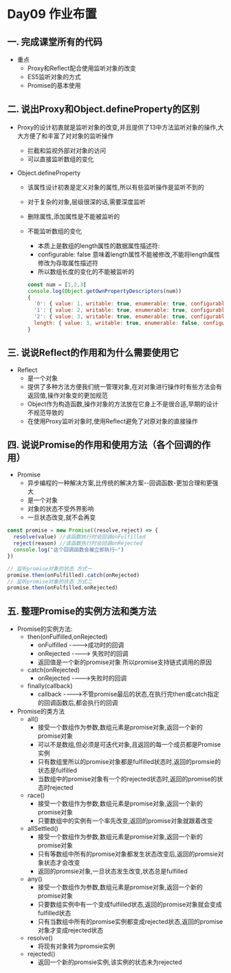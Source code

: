 # Day09 作业布置

## 一. 完成课堂所有的代码

- 重点
  - Proxy和Reflect配合使用监听对象的改变
  - ES5监听对象的方式
  - Promise的基本使用



## 二. 说出Proxy和Object.defineProperty的区别

- Proxy的设计初衷就是监听对象的改变,并且提供了13中方法监听对象的操作,大大方便了和丰富了对对象的监听操作

  - 拦截和监视外部对对象的访问
  - 可以直接监听数组的变化

- Object.defineProperty

  - 该属性设计初衷是定义对象的属性,所以有些监听操作是监听不到的

  - 对于复杂的对象,层级很深的话,需要深度监听

  - 删除属性,添加属性是不能被监听的

  - 不能监听数组的变化

    - 本质上是数组的length属性的数据属性描述符:
    - configurable: false 意味着length属性不能被修改,不能将length属性修改为存取属性描述符
    - 所以数组长度的变化的不能被监听的

    ```js
    const num = [1,2,3]
    console.log(Object.getOwnPropertyDescriptors(num))
    {
      '0': { value: 1, writable: true, enumerable: true, configurable: true },    
      '1': { value: 2, writable: true, enumerable: true, configurable: true },    
      '2': { value: 3, writable: true, enumerable: true, configurable: true },    
      length: { value: 3, writable: true, enumerable: false, configurable: false }
    }
    ```

    

## 三. 说说Reflect的作用和为什么需要使用它

- Reflect
  - 是一个对象
  - 提供了多种方法方便我们统一管理对象,在对对象进行操作时有些方法会有返回值,操作对象变的更加规范
  - Object作为构造函数,操作对象的方法放在它身上不是很合适,早期的设计不规范导致的
  - 在使用Proxy监听对象时,使用Reflect避免了对原对象的直接操作



## 四. 说说Promise的作用和使用方法（各个回调的作用）

- Promise	
  - 异步编程的一种解决方案,比传统的解决方案--回调函数-更加合理和更强大
  - 是一个对象
  - 对象的状态不受外界影响
  - 一旦状态改变,就不会再变

```js
const promise = new Promise((resolve,reject) => {
  resolve(value) //该函数执行时会回调onFulfilled
  reject(reason) //该函数执行时会回调onRejected
  console.log("这个回调函数会被立即执行~")
})

// 监听promise对象的状态 方式一
promise.then(onFulfilled).catch(onRejected)
// 监听promise对象的状态 方式二
promise.then(onFulfilled,onRejected)
```



## 五. 整理Promise的实例方法和类方法

- Promise的实例方法:
  - then(onFulfilled,onRejected)
    - onFulfilled ---->成功时的回调 
    - onRejected ----> 失败时的回调
    - 返回值是一个新的promise对象  所以promise支持链式调用的原因
  - catch(onRejected)
    - onRejected ---->失败时的回调
  - finally(callback)
    - callback ---->不管promise最后的状态,在执行完then或catch指定的回调函数后,都会执行的回调
- Promise的类方法
  - all() 
    - 接受一个数组作为参数,数组元素是promise对象,返回一个新的promise对象
    - 可以不是数组,但必须是可迭代对象,且返回的每一个成员都是Promise实例
    - 只有数组里所以的promise对象都是fulfilled状态时,返回的promsie的状态是fulfilled
    - 当数组中的promise对象有一个的rejected状态时,返回的promise的状态时rejected
  - race()
    - 接受一个数组作为参数,数组元素是promise对象,返回一个新的promise对象
    - 只要数组中的实例有一个率先改变,返回的promise对象就跟着改变
  - allSettled()
    - 接受一个数组作为参数,数组元素是promise对象,返回一个新的promise对象
    - 只有等数组中所有的promise对象都发生状态改变后,返回的promsie对象状态才会改变
    - 返回的promsie对象,一旦状态发生改变,状态总是fulfilled
  - any()
    - 接受一个数组作为参数,数组元素是promise对象,返回一个新的promise对象
    - 只要数组实例中有一个变成fulfilled状态,返回的promise对象就会变成fulfilled状态
    - 只有当数组中所有的promise实例都变成rejected状态,返回的promise 对象才变成rejected状态
  - resolve()
    - 将现有对象转为promsie实例
  - rejected()
    - 返回一个新的promsie实例,该实例的状态未为rejected































